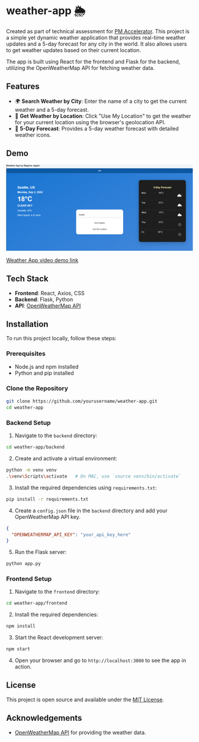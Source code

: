 
# weather-app 🌦️

Created as part of technical assessment for [PM Accelerator](https://www.linkedin.com/school/productmanagerinterview/about/).
This project is a simple yet dynamic weather application that provides real-time weather updates and a 5-day forecast for any city in the world. It also allows users to get weather updates based on their current location.

The app is built using React for the frontend and Flask for the backend, utilizing the OpenWeatherMap API for fetching weather data.

## Features

- 🌍 **Search Weather by City**: Enter the name of a city to get the current weather and a 5-day forecast.
- 📍 **Get Weather by Location**: Click "Use My Location" to get the weather for your current location using the browser's geolocation API.
- 📅 **5-Day Forecast**: Provides a 5-day weather forecast with detailed weather icons.

## Demo

![Weather App Screenshot](./demo/weather-app.png)

[Weather App video demo link](./demo/weather-app.webm)

## Tech Stack

- **Frontend**: React, Axios, CSS
- **Backend**: Flask, Python
- **API**: [OpenWeatherMap API](https://openweathermap.org/api)

## Installation

To run this project locally, follow these steps:

### Prerequisites

- Node.js and npm installed
- Python and pip installed

### Clone the Repository

```bash
git clone https://github.com/yourusername/weather-app.git
cd weather-app
```

### Backend Setup

1. Navigate to the `backend` directory:

```bash
cd weather-app/backend
```
2. Create and activate a virtual environment:

```bash
python -m venv venv
.\venv\Scripts\activate   # On MAC, use `source venv/bin/activate`
```
3. Install the required dependencies using `requirements.txt`:


```bash
pip install -r requirements.txt
```
4. Create a `config.json` file in the `backend` directory and add your OpenWeatherMap API key.
```json
{
  "OPENWEATHERMAP_API_KEY": "your_api_key_here"
}
```
5. Run the Flask server:
```bash
python app.py
```

### Frontend Setup

1. Navigate to the ``frontend`` directory:

```bash
cd weather-app/frontend
```
2. Install the required dependencies:

```bash
npm install
```
3. Start the React development server:

```bash
npm start
```
4. Open your browser and go to `http://localhost:3000` to see the app in action.

## License

This project is open source and available under the [MIT License](LICENSE).

## Acknowledgements

-   [OpenWeatherMap API](https://openweathermap.org/api) for providing the weather data.
